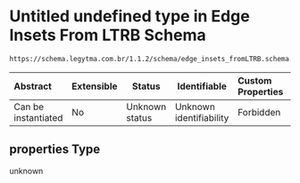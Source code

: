# Untitled undefined type in Edge Insets From LTRB Schema

```txt
https://schema.legytma.com.br/1.1.2/schema/edge_insets_fromLTRB.schema.json#/properties
```




| Abstract            | Extensible | Status         | Identifiable            | Custom Properties | Additional Properties | Access Restrictions | Defined In                                                                                              |
| :------------------ | ---------- | -------------- | ----------------------- | :---------------- | --------------------- | ------------------- | ------------------------------------------------------------------------------------------------------- |
| Can be instantiated | No         | Unknown status | Unknown identifiability | Forbidden         | Allowed               | none                | [edge_insets_fromLTRB.schema.json\*](../schema/edge_insets_fromLTRB.schema.json) |

## properties Type

unknown
